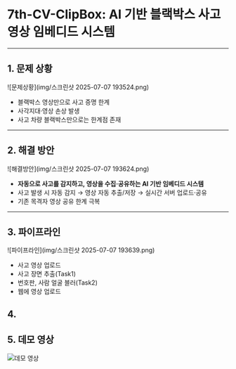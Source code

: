 # 7th-CV-ClipBox: AI 기반 블랙박스 사고 영상 임베디드 시스템
---

## 1. 문제 상황
![문제상황](img/스크린샷 2025-07-07 193524.png)
- 블랙박스 영상만으로 사고 증명 한계
- 사각지대·영상 손상 발생
- 사고 차량 블랙박스만으로는 한계점 존재

---

## 2. 해결 방안
![해결방안](img/스크린샷 2025-07-07 193624.png)
- **자동으로 사고를 감지하고, 영상을 수집·공유하는 AI 기반 임베디드 시스템**
- 사고 발생 시 자동 감지 → 영상 자동 추출/저장 → 실시간 서버 업로드·공유
- 기존 목격자 영상 공유 한계 극복

---

## 3. 파이프라인
![파이프라인](img/스크린샷 2025-07-07 193639.png)
- 사고 영상 업로드  
- 사고 장면 추출(Task1)  
- 번호판, 사람 얼굴 블러(Task2)  
- 웹에 영상 업로드


## 4.


## 5. 데모 영상
![데모 영상](img/test_video.gif)
